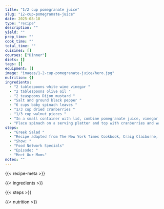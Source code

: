 ```yaml
---
title: "1/2 cup pomegranate juice"
slug: "12-cup-pomegranate-juice"
date: 2025-08-18
type: "recipe"
description: ""
yield: ""
prep_time: ""
cook_time: ""
total_time: ""
cuisines: []
courses: ["Dinner"]
diets: []
tags: []
equipment: []
image: "images/1-2-cup-pomegranate-juice/hero.jpg"
nutrition: {}
ingredients:
  - "2 tablespoons white wine vinegar "
  - "2 tablespoons olive oil "
  - "2 teaspoons Dijon mustard "
  - "Salt and ground black pepper "
  - "6 cups baby spinach leaves "
  - "1/3 cup dried cranberries "
  - "1/3 cup walnut pieces "
  - "In a small container with lid, combine pomegranate juice, vinegar, oil, and Dijon. Seal and shake to combine. Season, to taste, with salt and pepper. "
  - "Place spinach on a serving platter and top with cranberries and walnuts. Pour vinaigrette over spinach and serve."
steps:
  - "Greek Salad "
  - "Recipe adapted from The New York Times Cookbook, Craig Claiborne, Harper/Rowe, 1961"
  - "Show: "
  - "Food Network Specials"
  - "Episode: "
  - "Meet Our Moms"
notes: ""
---
```

{{< recipe-meta >}}

{{< ingredients >}}

{{< steps >}}

{{< nutrition >}}
